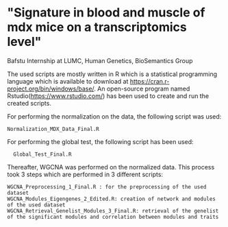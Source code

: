 # "Signature in blood and muscle of mdx mice on a transcriptomics level"
Bafstu Internship at LUMC, Human Genetics, BioSemantics Group

The used scripts are mostly written in R which is a statistical programming language which is available to download at https://cran.r-project.org/bin/windows/base/. 
An open-source program named Rstudio(https://www.rstudio.com/) has been used to create and run the created scripts. 

For performing the normalization on the data, the following script was used:
  
    Normalization_MDX_Data_Final.R
    
For performing the global test, the following script has been used:
 
      Global_Test_Final.R
  
  
Thereafter, WGCNA was performed on the normalized data. This process took 3 steps which are performed in 3 different scripts:
  
    WGCNA_Preprocessing_1_Final.R : for the preprocessing of the used dataset
    WGCNA_Modules_Eigengenes_2_Edited.R: creation of network and modules of the used dataset
    WGCNA_Retrieval_Genelist_Modules_3_Final.R: retrieval of the genelist of the significant modules and correlation between modules and traits
  

